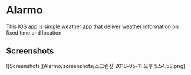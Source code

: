 # Alarmo
This IOS app is simple weather app that deliver weather information on fixed time and location. 

## Screenshots
![Screenshots](Alarmo/screenshots/스크린샷 2018-05-11 오후 5.54.58.png)
